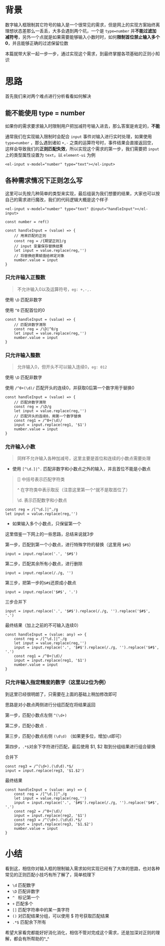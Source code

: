 # 背景

数字输入框限制其它符号的输入是一个很常见的需求，但是网上的实现方案始终离理想状态差那么一丢丢，大多会遇到两个坑，一个是 `type=number` 并**不能过滤加减符号**，另外一个点就是如果需要能够输入小数时时，如何**限制首位禁止输入多个0**，并且能够正确的过滤保留位数

本篇就带大家一起一步一步，通过实现这个需求，到最终掌握各项基础的正则小知识

# 思路

首先我们来对两个难点进行分析看看如何解决

## 能不能使用 type = number

如果你的需求要求输入时限制用户把加减符号输入进去，那么答案是肯定的，**不能**

通常我们在实现输入限制时会配合 `input` 事件对输入进行实时处理，如果使用 `type=number` ，那么遇到诸如 `+,-` 之类的运算符号时，事件结果会直接返回空，这样会导致我们的**正则匹配失效**，所以实现这个需求的第一步，我们需要把 `input` 上的类型属性设置为 `text`，以 `element-ui` 为例

```
<el-input v-model="number" type="text"></el-input>
```

## 各种需求情况下正则怎么写

这里可以先按几种简单的类型来实现，最后组装为我们想要的结果，大家也可以按自己的需求进行魔改，我们的代码逻辑大概是这个样子

```
<el-input v-model="number" type="text" @input="handleInput"></el-input>

const number = ref()

const handleInput = (value) => {
    // 用来匹配的正则
    const reg = /{期望正则}/g
    // input 变量保存替换结果
    let input = value.replace(reg,'')
    // 将替换结果赋值给绑定对象
    number.value = input
}
```

### 只允许输入正整数

> 不允许输入0以及运算符号，`eg: +,-,.`

使用 `\D` 匹配非数字

使用 `^0` 匹配首位的0

```
const handleInput = (value) => {
    // 匹配非数字清除
    const reg = /\D|^0/g
    let input = value.replace(reg,'')
    number.value = input
}
```

### 只允许输入整数

> 允许输入0，但开头不可以输入连续0，`eg: 012`

使用 `\D` 匹配非数字

使用 `/^0+(\d)/` 匹配开头的连续0，并获取0后第一个数字用于替换0

```
const handleInput = (value) => {
    // 匹配非数字清除
    const reg = /\D/g
    let input = value.replace(reg,'')
    // 匹配开头的连续0，用第一个数字替换
    const reg1 = /^0+(\d)/
    input = input.replace(reg1, '$1')
    number.value = input
}
```

### 允许输入小数

> 同样不允许输入各种加减号，这里主要是首位和连续的小数点需要处理

-   使用 `[^\d.]|^.` 匹配非数字和小数点之外的输入，并且首位不能是小数点

> [] 中括号表示匹配字符类
>
> ^ 在字符类中表示取反（注意这里第一个^就不是取首位了）
>
> \d. 表示匹配数字和小数点

```
const reg = /[^\d.]|^./g
let input = value.replace(reg,'')
```

-   如果输入多个小数点，只保留第一个

这里借鉴一下网上的一些思路，总结来说就3步

第一步，匹配到第一个小数点，进行特殊字符的替换（这里用 `$#$`）

```
input = input.replace('.', '$#$')
```

第二步，匹配其余所有小数点，进行删除

```
input = input.replace(/./g, '')
```

第三步，把第一步的`$#$`还原成小数点

```
input = input.replace('$#$', '.')
```

三步合并下

```
input = input.replace('.', '$#$').replace(/./g, '').replace('$#$', '.')
```

最终结果（加上之前的不可输入连续0）

```
const handleInput = (value: any) => {
    const reg = /[^\d.]|^./g
    let input = value.replace(reg,'')
    input = input.replace('.', '$#$').replace(/./g, '').replace('$#$', '.')
    const reg1 = /^0+(\d)/
    input = input.replace(reg1, '$1')
    number.value = input
}
```

### 只允许输入指定精度的数字（这里以2位为例）

到这里已经很明朗了，只需要在上面的基础上稍加修改即可

思路是对小数点两侧进行分组匹配在将结果返回

第一步，匹配小数点左侧 `^(\d+)`

第二步，匹配小数点 `.`

第三步，匹配小数点右侧 `(\d\d)` （如果更多位，增加`\d`即可）

第四步，`.*$`对余下字符进行匹配，最后使用 $1, $2 取到分组结果进行组合替换

合并下

```
const reg3 = /^(\d+).(\d\d).*$/
input = input.replace(reg3, '$1.$2')
```

最终结果

```
const handleInput = (value: any) => {
    const reg = /[^\d.]|^./g
    let input = value.replace(reg,'')
    input = input.replace('.', '$#$').replace(/./g, '').replace('$#$', '.')
    const reg2 = /^0+(\d)/
    input = input.replace(reg2, '$1')
    const reg3 = /^(\d+).(\d\d).*$/
    input = input.replace(reg3, '$1.$2')
    number.value = input
}
```

# 小结

看到这，相信你对输入框的限制输入需求如何实现已经有了大体的思路，也对各种常见的正则匹配小技巧有所了解了，简单梳理下

- `\d` 匹配数字
- `\D` 匹配非数字
- `^ ` 标记第一个
- `+` 匹配多个
- `[]` 匹配字符串中的某一类字符
- `()` 对匹配结果分组，可以使用 $ 符号获取匹配结果
- `.*$` 匹配余下所有

希望大家看完都能好好消化消化，相信不管对完成这个需求，还是加深对正则的理解，都会有所帮助的^_^
